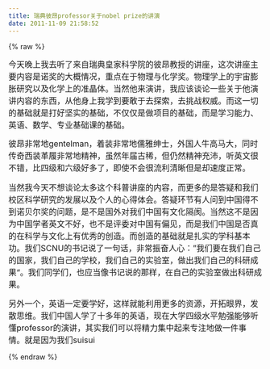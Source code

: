 ```yaml
---
title: 瑞典彼昂professor关于nobel prize的讲演
date: 2011-11-09 21:58:52
---
```

{% raw %}
<p><span style="font-size:16px;">今天晚上我去听了来自瑞典皇家科学院的彼昂教授的讲座，这次讲座主要内容是诺奖的大概情况，重点在于物理与化学奖。物理学上的宇宙膨胀研究以及化学上的准晶体。当然他来演讲，我应该谈论一些关于他演讲内容的东西，从他身上我学到要敢于去探索，去挑战权威。而这一切的基础就是打好坚实的基础，不仅仅是做项目的基础，而是学习能力、英语、数学、专业基础课的基础。</span></p>
<p><span class="Apple-style-span" style="font-size:16px;line-height:24px;">彼昂非常地gentelman，着装非常地儒雅绅士，外国人牛高马大，同时传奇西装革履非常地精神，虽然年届古稀，但仍然精神充沛，听英文很不错，比四级和六级好多了，即使不会很流利清晰但是却速度正常。</span></p>
<p><span style="font-size:16px;">当然我今天不想谈论太多这个科普讲座的内容，而更多的是答疑和我们校区科学研究的发展以及个人的心得体会。答疑环节有人问到中国得不到诺贝尔奖的问题，是不是国外对我们中国有文化隔阂。当然这不是因为中国学者英文不好，也不是评委对中国有偏见，而是我们中国是否真的在科学与文化上有优秀的创造。而创造的基础就是扎实的学科基本功。我们SCNU的书记说了一句话，非常振奋人心：”我们要在我们自己的国家，我们自己的学校，我们自己的实验室，做出我们自己的科研成果“。我们同学们，也应当像书记说的那样，在自己的实验室做出科研成果。</span></p>
<p><span style="font-size:16px;">另外一个，英语一定要学好，这样就能利用更多的资源，开拓眼界，发散思维。我们中国人学了十多年的英语，现在大学四级水平勉强能够听懂professor的演讲，其实我们可以将精力集中起来专注地做一件事情。就是因为我们suisui</span></p>{% endraw %}
